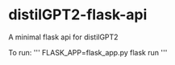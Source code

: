 # distilGPT2-flask-api
A minimal flask api for distilGPT2

To run:
'''
FLASK_APP=flask_app.py flask run
'''